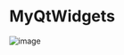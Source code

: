 # MyQtWidgets
![image](https://user-images.githubusercontent.com/60229166/222421414-a5fe5786-9c2d-4c80-8286-74751635a06e.png)
